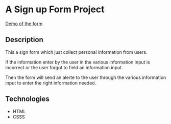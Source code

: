 # A Sign up Form Project 

[Demo of the form](https://awondip.github.io/Sign-up-form-project/)

## Description
This a sign form which  just collect personal information from users.

If the information enter by the user in the various information input is incorrect or the user forgot to field an information input.

Then the form will send an alerte to the user through the various information  input to enter the right information needed.

## Technologies

* HTML
* CSSS





